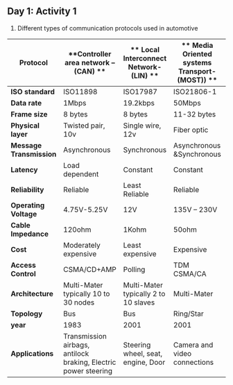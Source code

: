## Day 1: Activity 1
1.	Different types of communication protocols used in automotive

| **Protocol** | **Controller area network – (CAN) **|** Local Interconnect Network-(LIN) **|** Media Oriented systems Transport-(MOST)) **|** Flexray **|** Ethernet** |
| --- | --- | --- | --- | --- | --- |
| **ISO standard** | ISO11898 | ISO17987 | ISO21806-1 | ISO17458 | ISO 8802-3 |
| **Data rate** | 1Mbps | 19.2kbps | 50Mbps | 10Mbps | 10Mbps |
| **Frame size** | 8 bytes | 8 bytes | 11-32 bytes | 254bytes | 64bytes |
| **Physical layer** | Twisted pair, 10v | Single wire, 12v | Fiber optic | 2 or 4 wires | One or more twisted pair |
| **Message Transmission** | Asynchronous | Synchronous | Asynchronous &Synchronous | Asynchronous &Synchronous | Asynchronous |
| **Latency** | Load dependent | Constant | Constant | Load dependent |
| **Reliability** | Reliable | Least Reliable | Reliable | Most Reliable | Reliable |
| **Operating Voltage** | 4.75V-5.25V | 12V | 135V – 230V | +/- 2.5V | 48V |
| **Cable Impedance** | 120ohm | 1Kohm | 50ohm | 80-120ohm | 100ohm |
| **Cost** | Moderately expensive | Least expensive | Expensive | Most Expensive | Expensive |
| **Access Control** | CSMA/CD+AMP | Polling | TDM CSMA/CA | TDMA | CSMA/CD |
| **Architecture** | Multi-Mater typically 10 to 30 nodes | Multi-Mater typically 2 to 10 slaves | Multi-Mater | Multi-Mater | Multi-Mater |
| **Topology** | Bus | Bus | Ring/Star | Bus/star | Bus/star |
| **year** | 1983 | 2001 | 2001 | 2005 | 1980 |
| **Applications** | Transmission airbags, antilock braking, Electric power steering | Steering wheel, seat, engine, Door | Camera and video connections | Steering by wire control, Anti-lock braking system | IP Cameras, Radar, Infotainment |


